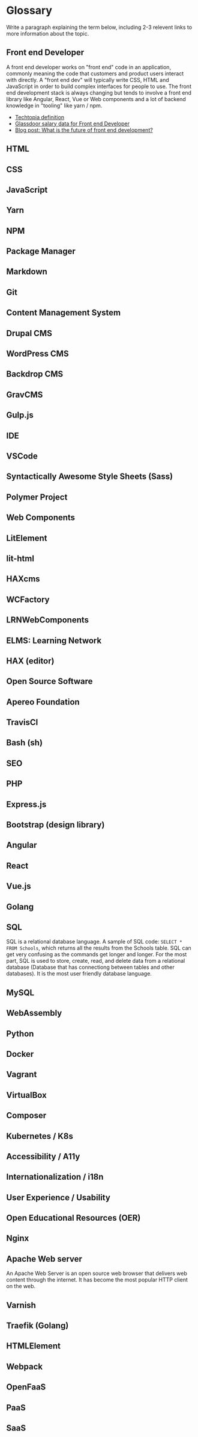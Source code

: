 # Glossary
Write a paragraph explaining the term below, including 2-3 relevent links to more information about the topic.

## Front end Developer
A front end developer works on "front end" code in an application, commonly meaning the code that customers and product users interact with directly. A "front end dev" will typically write CSS, HTML and JavaScript in order to build complex interfaces for people to use. The front end development stack is always changing but tends to involve a front end library like Angular, React, Vue or Web components and a lot of backend knowledge in "tooling" like yarn / npm.
- [Techtopia definition](https://www.techopedia.com/definition/29569/front-end-developer)
- [Glassdoor salary data for Front end Developer](https://www.glassdoor.com/Salaries/front-end-developer-salary-SRCH_KO0,19.htm)
- [Blog post: What is the future of front end development?](https://scale3c.com/blog/what-is-the-future-of-front-end-development-in-2020/)

## HTML


## CSS


## JavaScript


## Yarn


## NPM


## Package Manager


## Markdown


## Git


## Content Management System


## Drupal CMS


## WordPress CMS


## Backdrop CMS


## GravCMS


## Gulp.js


## IDE


## VSCode


## Syntactically Awesome Style Sheets (Sass)


## Polymer Project


## Web Components


## LitElement


## lit-html


## HAXcms


## WCFactory


## LRNWebComponents


## ELMS: Learning Network


## HAX (editor)


## Open Source Software


## Apereo Foundation


## TravisCI


## Bash (sh)


## SEO


## PHP


## Express.js


## Bootstrap (design library)


## Angular


## React


## Vue.js


## Golang


## SQL
  SQL is a relational database language. A sample of SQL code: `SELECT * FROM Schools`, which returns all the results from the Schools table. 
  SQL can get very confusing as the commands get longer and longer. For the most part, SQL is used to store, create, read, and delete data from a relational database (Database that has connectiong between tables and other databases). It is the most user friendly database language.

## MySQL


## WebAssembly


## Python


## Docker


## Vagrant


## VirtualBox


## Composer


## Kubernetes / K8s


## Accessibility / A11y


## Internationalization / i18n


## User Experience / Usability


## Open Educational Resources (OER)


## Nginx


## Apache Web server
An Apache Web Server is an open source web browser that delivers web content through the internet.  It has become the most popular HTTP client on the web.

## Varnish


## Traefik (Golang)


## HTMLElement


## Webpack


## OpenFaaS


## PaaS


## SaaS

